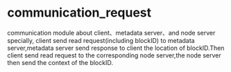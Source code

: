 # communication_request
communication module about  client、metadata server、and node server 
specially,
client send read request(including blockID) to metadata server,metadata server send response to client the location of blockID.Then client send read request to the corresponding node server,the node server then send the context of the blockID.
